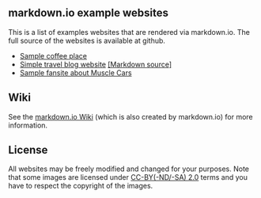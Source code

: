 markdown.io example websites
----------------------------


This is a list of examples websites that are rendered via markdown.io. The full source of the websites is available at github.

* [Sample coffee place](http://examples.markdown.io/cafe/index.txt) 
* [Simple travel blog website](http://examples.markdown.io/travel_blog/index.txt) [[Markdown source]](http://github.com/Dynalon/markdownio-examples)
* [Sample fansite about Muscle Cars](http://examples.markdown.io/muscle_cars/index.txt) 

Wiki
----

See the [markdown.io Wiki][wiki] (which is also created by markdown.io) for more information.

  [wiki]: http://wiki.markdown.io/

License
-------
All websites may be freely modified and changed for your purposes. Note that some images are licensed under [CC-BY(-ND/-SA) 2.0][cc] terms and you have to respect the copyright of the images.

  [cc]: http://creativecommons.org/licenses/
